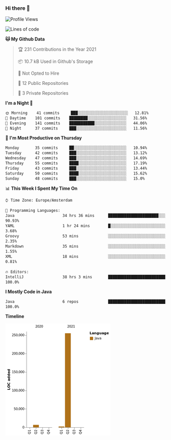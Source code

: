 ### Hi there 👋


<!--START_SECTION:waka-->
![Profile Views](http://img.shields.io/badge/Profile%20Views-0-blue)

![Lines of code](https://img.shields.io/badge/From%20Hello%20World%20I%27ve%20Written-264010%20lines%20of%20code-blue)

**🐱 My Github Data** 

> 🏆 231 Contributions in the Year 2021
 > 
> 📦 10.7 kB Used in Github's Storage 
 > 
> 🚫 Not Opted to Hire
 > 
> 📜 12 Public Repositories 
 > 
> 🔑 3 Private Repositories  
 > 
**I'm a Night 🦉** 

```text
🌞 Morning    41 commits     ███░░░░░░░░░░░░░░░░░░░░░░   12.81% 
🌆 Daytime    101 commits    ████████░░░░░░░░░░░░░░░░░   31.56% 
🌃 Evening    141 commits    ███████████░░░░░░░░░░░░░░   44.06% 
🌙 Night      37 commits     ███░░░░░░░░░░░░░░░░░░░░░░   11.56%

```
📅 **I'm Most Productive on Thursday** 

```text
Monday       35 commits     ██░░░░░░░░░░░░░░░░░░░░░░░   10.94% 
Tuesday      42 commits     ███░░░░░░░░░░░░░░░░░░░░░░   13.12% 
Wednesday    47 commits     ███░░░░░░░░░░░░░░░░░░░░░░   14.69% 
Thursday     55 commits     ████░░░░░░░░░░░░░░░░░░░░░   17.19% 
Friday       43 commits     ███░░░░░░░░░░░░░░░░░░░░░░   13.44% 
Saturday     50 commits     ████░░░░░░░░░░░░░░░░░░░░░   15.62% 
Sunday       48 commits     ███░░░░░░░░░░░░░░░░░░░░░░   15.0%

```


📊 **This Week I Spent My Time On** 

```text
⌚︎ Time Zone: Europe/Amsterdam

💬 Programming Languages: 
Java                     34 hrs 36 mins      ██████████████████████░░░   90.93% 
YAML                     1 hr 24 mins        █░░░░░░░░░░░░░░░░░░░░░░░░   3.68% 
Groovy                   53 mins             ░░░░░░░░░░░░░░░░░░░░░░░░░   2.35% 
Markdown                 35 mins             ░░░░░░░░░░░░░░░░░░░░░░░░░   1.55% 
XML                      18 mins             ░░░░░░░░░░░░░░░░░░░░░░░░░   0.81%

🔥 Editors: 
IntelliJ                 38 hrs 3 mins       █████████████████████████   100.0%

```

**I Mostly Code in Java** 

```text
Java                     6 repos             █████████████████████████   100.0%

```


**Timeline**

![Chart not found](https://raw.githubusercontent.com/powercasgamer/powercasgamer/master/charts/bar_graph.png) 


<!--END_SECTION:waka-->
